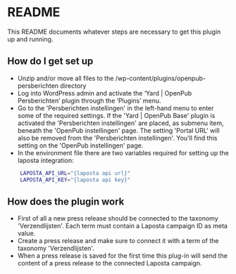 # README

This README documents whatever steps are necessary to get this plugin up and running.

## How do I get set up

-   Unzip and/or move all files to the /wp-content/plugins/openpub-persberichten directory
-   Log into WordPress admin and activate the ‘Yard | OpenPub Persberichten’ plugin through the ‘Plugins’ menu.
-   Go to the 'Persberichten instellingen' in the left-hand menu to enter some of the required settings.
    If the 'Yard | OpenPub Base' plugin is activated the 'Persberichten instellingen' are placed, as submenu item, beneath the 'OpenPub instellingen' page.
    The setting 'Portal URL' will also be removed from the 'Persberichten instellingen'. You'll find this setting on the 'OpenPub instellingen' page.
-   In the environment file there are two variables required for setting up the laposta integration:

```bash
    LAPOSTA_API_URL="{laposta api url}"
    LAPOSTA_API_KEY="{laposta api key}"
```

## How does the plugin work

-   First of all a new press release should be connected to the taxonomy 'Verzendlijsten'.
    Each term must contain a Laposta campaign ID as meta value.
-   Create a press release and make sure to connect it with a term of the taxonomy 'Verzendlijsten'.
-   When a press release is saved for the first time this plug-in will send the content of a press release to the connected Laposta campaign.
